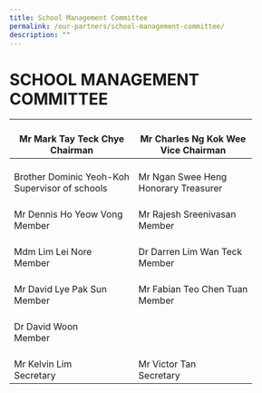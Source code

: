 ```yaml
---
title: School Management Committee
permalink: /our-partners/school-management-committee/
description: ""
---
```

# **SCHOOL MANAGEMENT COMMITTEE**
<table>
<thead>
  <tr>
		<th class="tg-0lax"><br>Mr Mark Tay Teck Chye<br>Chairman <br></th>
    <th class="tg-0lax"><br>Mr Charles Ng Kok Wee<br>Vice Chairman<br></th>
  </tr>
</thead>
<tbody>
  <tr>
    <td class="tg-0lax"><br>Brother Dominic Yeoh-Koh<br>Supervisor of schools<br></td>
    <td class="tg-0lax"><br>Mr Ngan Swee Heng<br>Honorary Treasurer<br></td>
  </tr>
  <tr>
    <td class="tg-0lax"><br>Mr Dennis Ho Yeow Vong<br>Member<br></td>
    <td class="tg-0lax"><br>Mr Rajesh Sreenivasan<br>Member<br></td>
  </tr>
  <tr>
    <td class="tg-0lax"><br>Mdm Lim Lei Nore<br>Member<br></td>
    <td class="tg-0lax"><br>Dr Darren Lim Wan Teck<br>Member<br></td>
  </tr>
  <tr>
    <td class="tg-0lax"><br>Mr David Lye Pak Sun<br>Member<br></td>
    <td class="tg-0lax"><br>Mr Fabian Teo Chen Tuan<br>Member<br></td>
  </tr>
  <tr>
    <td class="tg-0lax"><br>Dr David Woon<br>Member<br></td>
    <td class="tg-0lax"></td>
  </tr>
  <tr>
    <td class="tg-0lax"><br>Mr Kelvin Lim<br>Secretary<br></td>
    <td class="tg-0lax"><br>Mr Victor Tan<br>Secretary<br></td>
  </tr>
</tbody>
</table>
